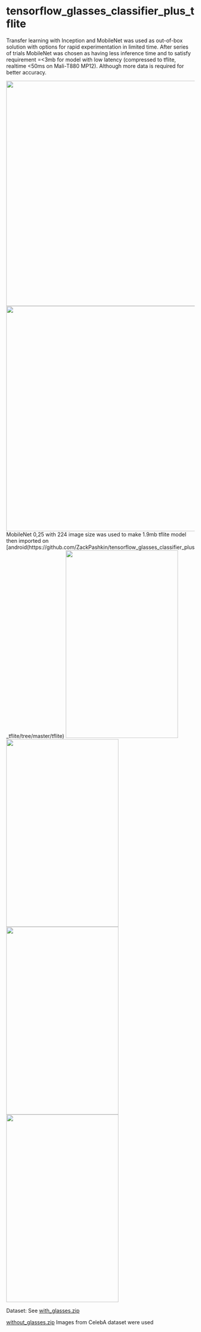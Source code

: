 # tensorflow_glasses_classifier_plus_tflite


Transfer learning with Inception and MobileNet was used as out-of-box solution with options for rapid experimentation in limited time. After series of trials MobileNet was chosen as having less inference time and to satisfy requirement =<3mb for model with low latency (compressed to tflite, realtime <50ms on Mali-T880 MP12). Although more data is required for better accuracy.

<img src="https://github.com/ZackPashkin/tensorflow_glasses_classifier_plus_tflite/blob/master/Screenshot%20from%202018-12-10%2004-03-46.png" width="1100" height="600" />


<img src="https://github.com/ZackPashkin/tensorflow_glasses_classifier_plus_tflite/blob/master/Screenshot%20from%202018-12-10%2004-33-28.png" width="1100" height="600" />
MobileNet 0,25 with 224 image size was used to make 1.9mb tflite model then imported on [android(https://github.com/ZackPashkin/tensorflow_glasses_classifier_plus_tflite/tree/master/tflite)


<img src="https://github.com/ZackPashkin/tensorflow_glasses_classifier_plus_tflite/blob/master/tflite/Screenshot_20181210-015903_TfLiteCameraDemo.jpg" width="300" height="500" />
<img src="https://github.com/ZackPashkin/tensorflow_glasses_classifier_plus_tflite/blob/master/tflite/Screenshot_20181210-020443_TfLiteCameraDemo.jpg" width="300" height="500" />
<img src="https://github.com/ZackPashkin/tensorflow_glasses_classifier_plus_tflite/blob/master/tflite/Screenshot_20181210-033728_MTP%20application.jpg" width="300" height="500" />
<img src="https://github.com/ZackPashkin/tensorflow_glasses_classifier_plus_tflite/blob/master/tflite/Screenshot_20181210-015518_TfLiteCameraDemo.jpg" width="300" height="500" />

Dataset:
See 
[with_glasses.zip](https://github.com/ZackPashkin/tensorflow_glasses_classifier_plus_tflite/blob/master/with_glasses.zip)

[without_glasses.zip](https://github.com/ZackPashkin/tensorflow_glasses_classifier_plus_tflite/blob/master/without_glasses.zip)
Images from CelebA dataset were used 
